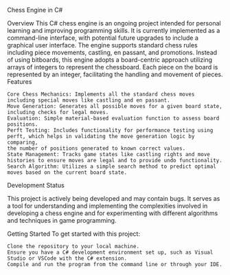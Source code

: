 Chess Engine in C#


Overview
This C# chess engine is an ongoing project intended for personal learning and improving programming skills. It is currently implemented as a command-line interface, with potential future upgrades to include a graphical user interface. The engine supports standard chess rules including piece movements, castling, en passant, and promotions. Instead of using bitboards, this engine adopts a board-centric approach utilizing arrays of integers to represent the chessboard. Each piece on the board is represented by an integer, facilitating the handling and movement of pieces.
Features

    Core Chess Mechanics: Implements all the standard chess moves including special moves like castling and en passant.
    Move Generation: Generates all possible moves for a given board state, including checks for legal moves.
    Evaluation: Simple material-based evaluation function to assess board positions.
    Perft Testing: Includes functionality for performance testing using perft, which helps in validating the move generation logic by comparing,
    the number of positions generated to known correct values.
    State Management: Tracks game states like castling rights and move histories to ensure moves are legal and to provide undo functionality.
    Search Algorithm: Utilizes a simple search method to predict optimal moves based on the current board state.

Development Status

This project is actively being developed and may contain bugs. It serves as a tool for understanding and implementing the complexities involved in developing a chess engine and for experimenting with different algorithms and techniques in game programming.


Getting Started
To get started with this project:

    Clone the repository to your local machine.
    Ensure you have a C# development environment set up, such as Visual Studio or VSCode with the C# extension.
    Compile and run the program from the command line or through your IDE.
